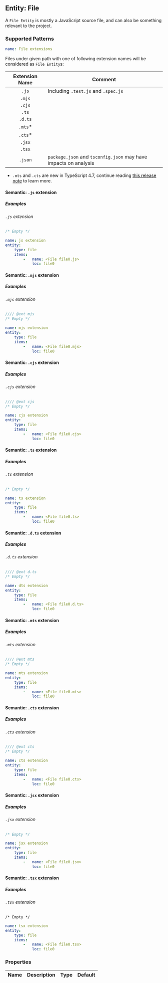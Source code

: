 ## Entity: File

A `File Entity` is mostly a JavaScript source file, and can also be something relevant to
the project.

### Supported Patterns

```yaml
name: File extensions
```

Files under given path with one of following extension names will be considered
as `File Entity`s:

| Extension Name | Comment                                                         |
|:--------------:|-----------------------------------------------------------------|
|     `.js`      | Including `.test.js` and `.spec.js`                             |
|     `.mjs`     |                                                                 |
|     `.cjs`     |                                                                 |
|     `.ts`      |                                                                 |
|    `.d.ts`     |                                                                 |
|    `.mts`*     |                                                                 |
|    `.cts`*     |                                                                 |
|     `.jsx`     |                                                                 |
|     `.tsx`     |                                                                 |
|    `.json`     | `package.json` and `tsconfig.json` may have impacts on analysis |

* `.mts` and `.cts` are new in TypeScript 4.7, continue
  reading [this release note](https://www.typescriptlang.org/docs/handbook/release-notes/typescript-4-7.html#new-file-extensions)
  to learn more.

#### Semantic: `.js` extension

##### Examples

###### `.js` extension

```js
/* Empty */
```

```yaml
name: js extension
entity:
    type: file
    items:
        -   name: <File file0.js>
            loc: file0
```

#### Semantic: `.mjs` extension

##### Examples

###### `.mjs` extension

```js
//// @ext mjs
/* Empty */
```

```yaml
name: mjs extension
entity:
    type: file
    items:
        -   name: <File file0.mjs>
            loc: file0
```

#### Semantic: `.cjs` extension

##### Examples

###### `.cjs` extension

```js
//// @ext cjs
/* Empty */
```

```yaml
name: cjs extension
entity:
    type: file
    items:
        -   name: <File file0.cjs>
            loc: file0
```

#### Semantic: `.ts` extension

##### Examples

###### `.ts` extension

```ts
/* Empty */
```

```yaml
name: ts extension
entity:
    type: file
    items:
        -   name: <File file0.ts>
            loc: file0
```

#### Semantic: `.d.ts` extension

##### Examples

###### `.d.ts` extension

```ts
//// @ext d.ts
/* Empty */
```

```yaml
name: dts extension
entity:
    type: file
    items:
        -   name: <File file0.d.ts>
            loc: file0
```

#### Semantic: `.mts` extension

##### Examples

###### `.mts` extension

```js
//// @ext mts
/* Empty */
```

```yaml
name: mts extension
entity:
    type: file
    items:
        -   name: <File file0.mts>
            loc: file0
```

#### Semantic: `.cts` extension

##### Examples

###### `.cts` extension

```js
//// @ext cts
/* Empty */
```

```yaml
name: cts extension
entity:
    type: file
    items:
        -   name: <File file0.cts>
            loc: file0
```

#### Semantic: `.jsx` extension

##### Examples

###### `.jsx` extension

```jsx
/* Empty */
```

```yaml
name: jsx extension
entity:
    type: file
    items:
        -   name: <File file0.jsx>
            loc: file0
```

#### Semantic: `.tsx` extension

##### Examples

###### `.tsx` extension

```tsx
/* Empty */
```

```yaml
name: tsx extension
entity:
    type: file
    items:
        -   name: <File file0.tsx>
            loc: file0
```

<!--
#### Semantic: `.json` extension

##### Examples

###### General JSON file

```json
//// any.json
{}
```

```yaml
name: json extension
entity:
    type: file
    items:
        -   name: <File any.json>
            loc: file0
```

###### `package.json`

For how a `package.json` affects the analysis result, continue
reading [docs/entity/package.md](./package.md) to learn more.

```json
//// package.json
{}
```

```yaml
name: package.json
entity:
    type: file
    items:
        -   name: <File package.json>
            loc: file0
```

###### `tsconfig.json`

```json
//// tsconfig.json
{}
```

```yaml
name: tsconfig.json
entity:
    type: file
    items:
        -   name: <File tsconfig.json>
            loc: file0
```
-->

### Properties

| Name | Description | Type | Default |
|------|-------------|:----:|:-------:|
